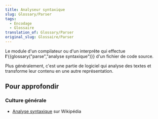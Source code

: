 ```yaml
---
title: Analyseur syntaxique
slug: Glossary/Parser
tags:
  - Encodage
  - Glossaire
translation_of: Glossary/Parser
original_slug: Glossaire/Parser
---
```

Le module d'un compilateur ou d'un interprête qui effectue **l'**{{glossary("parse","analyse syntaxique")}} d'un fichier de code source.

Plus généralement, c'est une partie de logiciel qui analyse des textes et transforme leur contenu en une autre représentation.

## Pour approfondir

### Culture générale

- [Analyse syntaxique](http://fr.wikipedia.org/wiki/Analyse_syntaxique) sur Wikipédia
